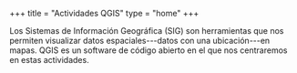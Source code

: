 +++
title = "Actividades QGIS"
type = "home"
+++

Los Sistemas de Información Geográfica (SIG) son herramientas que nos permiten visualizar datos espaciales---datos con una ubicación---en mapas. QGIS es un software de código abierto en el que nos centraremos en estas actividades.